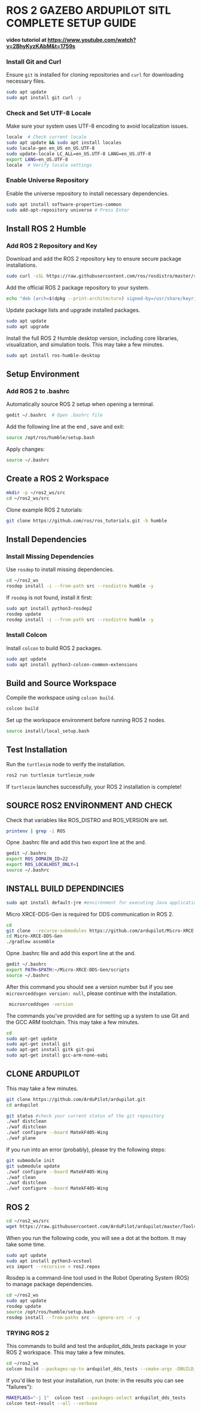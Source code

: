 # ROS 2 GAZEBO ARDUPILOT SITL COMPLETE SETUP GUIDE

**video tutoriol at https://www.youtube.com/watch?v=2BhyKyzKAbM&t=1759s**


### Install Git and Curl
Ensure `git` is installed for cloning repositories and `curl` for downloading necessary files.

```bash
sudo apt update
sudo apt install git curl -y
```

### Check and Set UTF-8 Locale
Make sure your system uses UTF-8 encoding to avoid localization issues.

```bash
locale  # Check current locale
sudo apt update && sudo apt install locales
sudo locale-gen en_US en_US.UTF-8
sudo update-locale LC_ALL=en_US.UTF-8 LANG=en_US.UTF-8
export LANG=en_US.UTF-8
locale  # Verify locale settings
```

### Enable Universe Repository
Enable the universe repository to install necessary dependencies.

```bash
sudo apt install software-properties-common
sudo add-apt-repository universe # Press Enter
```

## Install ROS 2 Humble

### Add ROS 2 Repository and Key
Download and add the ROS 2 repository key to ensure secure package installations.

```bash
sudo curl -sSL https://raw.githubusercontent.com/ros/rosdistro/master/ros.key -o /usr/share/keyrings/ros-archive-keyring.gpg
```

Add the official ROS 2 package repository to your system.

```bash
echo "deb [arch=$(dpkg --print-architecture) signed-by=/usr/share/keyrings/ros-archive-keyring.gpg] http://packages.ros.org/ros2/ubuntu $(. /etc/os-release && echo $UBUNTU_CODENAME) main" | sudo tee /etc/apt/sources.list.d/ros2.list > /dev/null
```

Update package lists and upgrade installed packages. 

```bash
sudo apt update
sudo apt upgrade
```
Install the full ROS 2 Humble desktop version, including core libraries, visualization, and simulation tools. This may take a few minutes.

```bash
sudo apt install ros-humble-desktop
```


## Setup Environment

### Add ROS 2 to .bashrc
Automatically source ROS 2 setup when opening a terminal.

```bash
gedit ~/.bashrc  # Open .bashrc file
```

Add the following line at the end , save and exit:

```bash
source /opt/ros/humble/setup.bash
```

Apply changes:

```bash
source ~/.bashrc
```

## Create a ROS 2 Workspace

```bash
mkdir -p ~/ros2_ws/src
cd ~/ros2_ws/src
```

Clone example ROS 2 tutorials:

```bash
git clone https://github.com/ros/ros_tutorials.git -b humble
```

## Install Dependencies

### Install Missing Dependencies
Use `rosdep` to install missing dependencies.

```bash
cd ~/ros2_ws
rosdep install -i --from-path src --rosdistro humble -y
```

If `rosdep` is not found, install it first:

```bash
sudo apt install python3-rosdep2
rosdep update
rosdep install -i --from-path src --rosdistro humble -y
```

### Install Colcon
Install `colcon` to build ROS 2 packages.

```bash
sudo apt update
sudo apt install python3-colcon-common-extensions
```

## Build and Source Workspace

Compile the workspace using `colcon build`.

```bash
colcon build
```

Set up the workspace environment before running ROS 2 nodes.

```bash
source install/local_setup.bash
```

## Test Installation

Run the `turtlesim` node to verify the installation.

```bash
ros2 run turtlesim turtlesim_node
```

If `turtlesim` launches successfully, your ROS 2 installation is complete!

## SOURCE ROS2 ENVİRONMENT AND CHECK
Check that variables like ROS_DISTRO and ROS_VERSION are set.
```bash
printenv | grep -i ROS
```
Opne .bashrc file and add this two export line at the and.
```bash
gedit ~/.bashrc 
export ROS_DOMAIN_ID=22
export ROS_LOCALHOST_ONLY=1 
source ~/.bashrc
```
## INSTALL BUILD DEPENDINCIES

```bash
sudo apt install default-jre #environment for executing Java applications.
```
Micro XRCE-DDS-Gen is required for DDS communication in ROS 2.
```bash
cd
git clone --recurse-submodules https://github.com/ardupilot/Micro-XRCE-DDS-Gen.git
cd Micro-XRCE-DDS-Gen
./gradlew assemble
```
Opne .bashrc file and add this export line at the and.
```bash
gedit ~/.bashrc 
export PATH=$PATH:~/Micro-XRCE-DDS-Gen/scripts 
source ~/.bashrc
```
After this command you should see a version number but if you see `microxrceddsgen version: null`, please continue with the installation. 

```bash
 microxrceddsgen -version
```
The commands you've provided are for setting up a system to use Git and the GCC ARM toolchain. This may take a few minutes.
```bash
cd
sudo apt-get update 
sudo apt-get install git  
sudo apt-get install gitk git-gui 
sudo apt-get install gcc-arm-none-eabi
```
## CLONE ARDUPILOT
This may take a few minutes.
```bash
git clone https://github.com/ArduPilot/ardupilot.git
cd ardupilot
```
```bash
git status #check your current status of the git repository
./waf distclean 
./waf distclean 
./waf configure --board MatekF405-Wing 
./waf plane
```
If you run into an error (probably), please try the following steps:
```bash
git submodule init 
git submodule update 
./waf configure --board MatekF405-Wing 
./waf clean 
./waf distclean 
./waf configure --board MatekF405-Wing
```
## ROS 2
```bash
cd ~/ros2_ws/src
wget https://raw.githubusercontent.com/ArduPilot/ardupilot/master/Tools/ros2/ros2.repos
```
When you run the following code, you will see a dot at the bottom. It may take some time.
```bash
sudo apt update
sudo apt install python3-vcstool
vcs import --recursive < ros2.repos 
```
Rosdep is a command-line tool used in the Robot Operating System (ROS) to manage package dependencies.
```bash
cd ~/ros2_ws
sudo apt update
rosdep update
source /opt/ros/humble/setup.bash
rosdep install --from-paths src --ignore-src -r -y
```
### TRYING ROS 2
This commands to build and test the ardupilot_dds_tests package in your ROS 2 workspace. This may take a few minutes.
```bash
cd ~/ros2_ws
colcon build --packages-up-to ardupilot_dds_tests --cmake-args -DBUILD_TESTING=ON
```
If you'd like to test your installation, run (note: in the results you can see "failures"):
```bash
MAKEFLAGS="-j 1"  colcon test --packages-select ardupilot_dds_tests
colcon test-result --all --verbose
```

```bash
```
```bash
```
```bash
```
```bash
```
```bash
```
```bash
```


